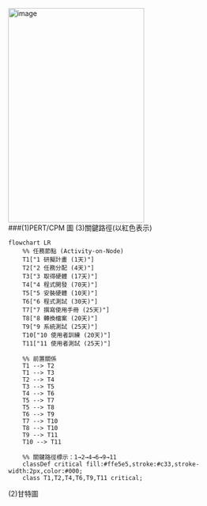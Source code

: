 <img width="275" height="434" alt="image" src="https://github.com/user-attachments/assets/36557784-63c5-46b0-9141-3838b8f3028a" />
<br>
###(1)PERT/CPM 圖 (3)關鍵路徑(以紅色表示)

```mermaid
flowchart LR
    %% 任務節點 (Activity-on-Node)
    T1["1 研擬計畫 (1天)"]
    T2["2 任務分配 (4天)"]
    T3["3 取得硬體 (17天)"]
    T4["4 程式開發 (70天)"]
    T5["5 安裝硬體 (10天)"]
    T6["6 程式測試 (30天)"]
    T7["7 撰寫使用手冊 (25天)"]
    T8["8 轉換檔案 (20天)"]
    T9["9 系統測試 (25天)"]
    T10["10 使用者訓練 (20天)"]
    T11["11 使用者測試 (25天)"]

    %% 前置關係
    T1 --> T2
    T1 --> T3
    T2 --> T4
    T3 --> T5
    T4 --> T6
    T5 --> T7
    T5 --> T8
    T6 --> T9
    T7 --> T10
    T8 --> T10
    T9 --> T11
    T10 --> T11

    %% 關鍵路徑標示：1→2→4→6→9→11
    classDef critical fill:#ffe5e5,stroke:#c33,stroke-width:2px,color:#000;
    class T1,T2,T4,T6,T9,T11 critical;

```

(2)甘特圖
